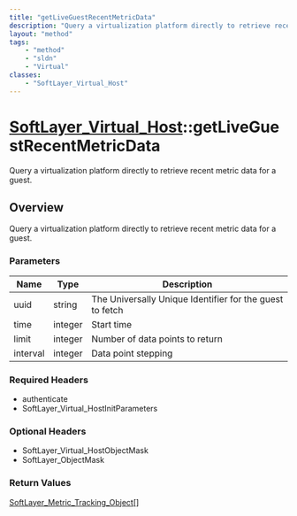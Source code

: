 ```yaml
---
title: "getLiveGuestRecentMetricData"
description: "Query a virtualization platform directly to retrieve recent metric data for a guest."
layout: "method"
tags:
    - "method"
    - "sldn"
    - "Virtual"
classes:
    - "SoftLayer_Virtual_Host"
---
```

# [SoftLayer_Virtual_Host](/reference/services/SoftLayer_Virtual_Host)::getLiveGuestRecentMetricData

Query a virtualization platform directly to retrieve recent metric data for a guest. 


## Overview 
Query a virtualization platform directly to retrieve recent metric data for a guest. 

### Parameters 
|Name | Type | Description |
| --- | --- | --- |
|uuid| string| The Universally Unique Identifier for the guest to fetch|
|time| integer| Start time|
|limit| integer| Number of data points to return|
|interval| integer| Data point stepping|


### Required Headers
* authenticate
* SoftLayer_Virtual_HostInitParameters

### Optional Headers
* SoftLayer_Virtual_HostObjectMask
* SoftLayer_ObjectMask

### Return Values
<a href='/reference/datatypes/SoftLayer_Metric_Tracking_Object'>SoftLayer_Metric_Tracking_Object[] </a>

